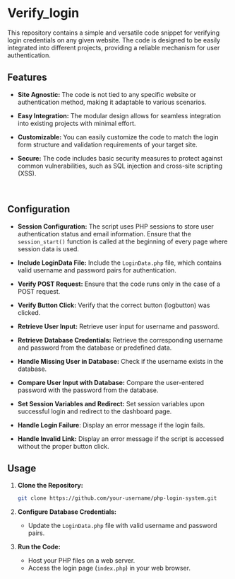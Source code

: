 # Verify_login
This repository contains a simple and versatile code snippet for verifying login credentials on any given website. The code is designed to be easily integrated into different projects, providing a reliable mechanism for user authentication.

## Features

- **Site Agnostic:** The code is not tied to any specific website or authentication method, making it adaptable to various scenarios.
  
- **Easy Integration:** The modular design allows for seamless integration into existing projects with minimal effort.

- **Customizable:** You can easily customize the code to match the login form structure and validation requirements of your target site.

- **Secure:** The code includes basic security measures to protect against common vulnerabilities, such as SQL injection and cross-site scripting (XSS).
<br>


## Configuration

- **Session Configuration:** The script uses PHP sessions to store user authentication status and email information. Ensure that the `session_start()` function is called at the beginning of every page where session data is used.

- **Include LoginData File:** Include the `LoginData.php` file, which contains valid username and password pairs for authentication.

- **Verify POST Request:** Ensure that the code runs only in the case of a POST request.

- **Verify Button Click:** Verify that the correct button (logbutton) was clicked.

- **Retrieve User Input:** Retrieve user input for username and password.

- **Retrieve Database Credentials:** Retrieve the corresponding username and password from the database or predefined data.

- **Handle Missing User in Database:** Check if the username exists in the database.

- **Compare User Input with Database:** Compare the user-entered password with the password from the database.

- **Set Session Variables and Redirect:** Set session variables upon successful login and redirect to the dashboard page.

- **Handle Login Failure**: Display an error message if the login fails.

- **Handle Invalid Link:** Display an error message if the script is accessed without the proper button click.

## Usage

1. **Clone the Repository:**

    ```bash
    git clone https://github.com/your-username/php-login-system.git
    ```

2. **Configure Database Credentials:**

    - Update the `LoginData.php` file with valid username and password pairs.

3. **Run the Code:**

    - Host your PHP files on a web server.
    - Access the login page (`index.php`) in your web browser.
